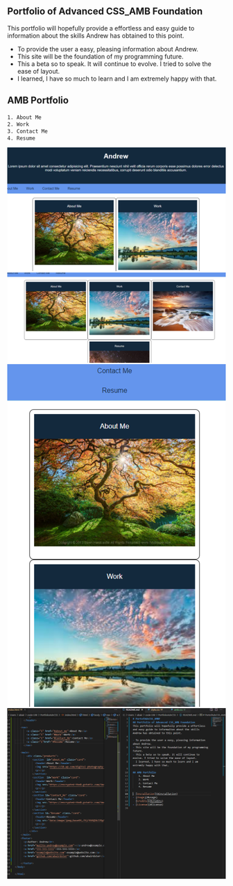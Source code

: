 ## Portfolio of Advanced CSS_AMB Foundation
This portfolio will hopefully provide a effortless and easy guide to information about the skills Andrew has obtained to this point.

- To provide the user a easy, pleasing information about Andrew.
- This site will be the foundation of my programming future.
- This a beta so to speak. It will continue to evolve. I tried to solve the ease of layout. 
- I learned, I have so much to learn and I am extremely happy with that.

## AMB Portfolio
    1. About Me
    2. Work
    3. Contact Me
    4. Resume



![screenshot1](PortfolioAMB1.png)
![screenshot1](PortfolioAMB2.png)
![screenshot1](PortfolioAMB3.png)
![screenshot1](PortfolioAMB4.png)

